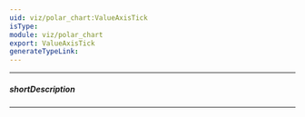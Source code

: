 ```yaml
---
uid: viz/polar_chart:ValueAxisTick
isType: 
module: viz/polar_chart
export: ValueAxisTick
generateTypeLink: 
---
```

---
##### shortDescription
<!-- Description goes here -->

---
